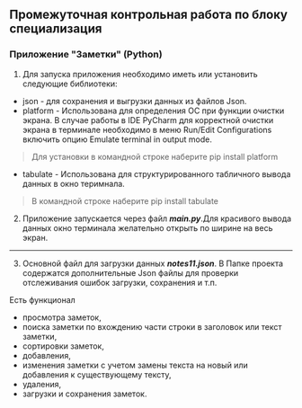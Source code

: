 ## Промежуточная контрольная работа по блоку специализация

### Приложение "Заметки" (Python)

1. Для запуска приложения необходимо иметь или установить следующие библиотеки:

- json - для сохранения и выгрузки данных из файлов Json.
- platform - Использована для определения ОС при функции очистки экрана. В случае работы в IDE PyCharm для корректной очистки экрана в терминале необходимо в меню Run/Edit Configurations включить опцию Emulate terminal in output mode.
>Для установки в командной строке наберите pip install platform
-  tabulate - Использована для структурированного табличного вывода данных в окно теримнала. 
> В командной строке наберите pip install tabulate



2. Приложение запускается через файл ***main.py***.Для красивого вывода данных окно терминала желательно открыть по ширине на весь экран.
---
3. Основной файл для загрузки данных ***notes11.json***. В Папке проекта содержатся дополнительные Json файлы для проверки отслеживания ошибок загрузки, 
сохранения и т.п.

Есть функционал 
- просмотра заметок,
- поиска заметки по вхождению части строки в заголовок или текст заметки,
- сортировки заметок,
- добавления, 
- изменения заметки с учетом замены текста на новый или добавления к существующему тексту, 
- удаления,
- загрузки и сохранения заметок.



